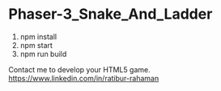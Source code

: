 # Phaser-3_Snake_And_Ladder

1. npm install
2. npm start
3. npm run build

Contact me to develop your HTML5 game.
https://www.linkedin.com/in/ratibur-rahaman
